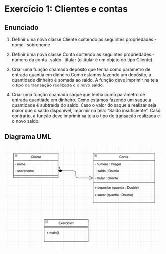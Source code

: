 # Exercício 1: Clientes e contas 

## Enunciado

1. Definir uma nova classe Cliente contendo as seguintes propriedades:- nome- sobrenome.

2. Definir uma nova classe Conta contendo as seguintes propriedades:- número da conta- saldo- titular (o titular é um objeto do tipo Cliente).

3. Criar uma função chamado depósito que tenha como parâmetro de entrada quantia em dinheiro.Como estamos fazendo um depósito, a quantidade dinheiro é somada ao saldo. A função deve imprimir na tela o tipo de transação realizada e o novo saldo.

4. Criar uma função chamado saque que tenha como parâmetro de entrada quantiade em dinheiro. Como estamos fazendo um saque,a quantidade é subtraída do saldo. Caso o valor do saque a realizar seja maior que o saldo disponível, imprimir na tela: “Saldo insuficiente”. Caso contrário, a função deve imprimir na tela o tipo de transação realizada e o novo saldo.

## Diagrama UML

![Alt text](exercicio1.png?raw=true "UML")